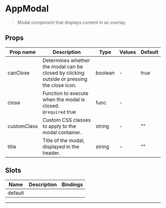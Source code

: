 # AppModal

> Modal component that displays content in an overlay.

## Props

| Prop name   | Description                                                                                | Type    | Values | Default |
| ----------- | ------------------------------------------------------------------------------------------ | ------- | ------ | ------- |
| canClose    | Determines whether the modal can be closed by clicking outside or pressing the close icon. | boolean | -      | true    |
| close       | Function to execute when the modal is closed.<br/>`@required` true                         | func    | -      |         |
| customClass | Custom CSS classes to apply to the modal container.                                        | string  | -      | ""      |
| title       | Title of the modal, displayed in the header.                                               | string  | -      | ""      |

## Slots

| Name    | Description | Bindings |
| ------- | ----------- | -------- |
| default |             |          |

---
